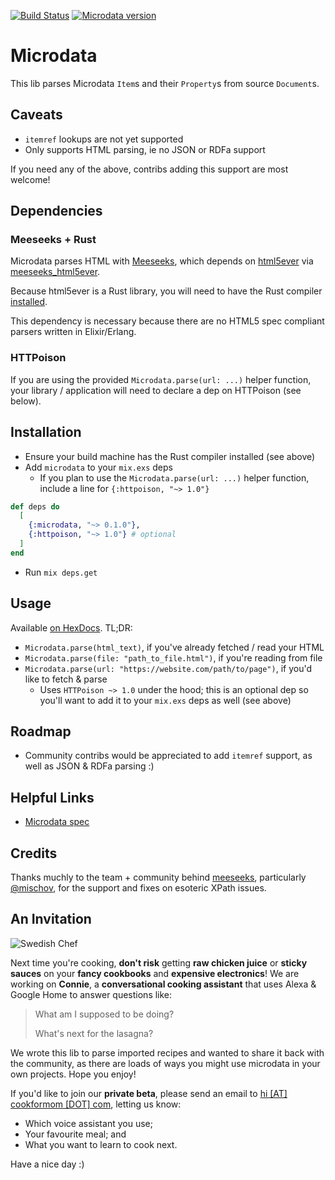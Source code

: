 [![Build Status](https://travis-ci.org/chefconnie/microdata.svg?branch=master)](https://travis-ci.org/chefconnie/microdata)
[![Microdata version](https://img.shields.io/hexpm/v/microdata.svg)](https://hex.pm/packages/microdata)

# Microdata

This lib parses Microdata `Item`s and their `Property`s from source `Document`s.

## Caveats
- `itemref` lookups are not yet supported
- Only supports HTML parsing, ie no JSON or RDFa support

If you need any of the above, contribs adding this support are most welcome!

## Dependencies
### Meeseeks + Rust
Microdata parses HTML with [Meeseeks](https://github.com/mischov/meeseeks), which depends on [html5ever](https://github.com/servo/html5ever) via [meeseeks_html5ever](https://github.com/mischov/meeseeks_html5ever).

Because html5ever is a Rust library, you will need to have the Rust compiler [installed](https://www.rust-lang.org/en-US/install.html).

This dependency is necessary because there are no HTML5 spec compliant parsers written in Elixir/Erlang.

### HTTPoison
If you are using the provided `Microdata.parse(url: ...)` helper function, your library / application will need to declare a dep on HTTPoison (see below).

## Installation

- Ensure your build machine has the Rust compiler installed (see above)
- Add `microdata` to your `mix.exs` deps
    - If you plan to use the `Microdata.parse(url: ...)` helper function, include a line for `{:httpoison, "~> 1.0"}`
```elixir
def deps do
  [
    {:microdata, "~> 0.1.0"},
    {:httpoison, "~> 1.0"} # optional
  ]
end
```
- Run `mix deps.get`

## Usage
Available [on HexDocs](https://hexdocs.pm/microdata). TL;DR:

- `Microdata.parse(html_text)`, if you've already fetched / read your HTML
- `Microdata.parse(file: "path_to_file.html")`, if you're reading from file
- `Microdata.parse(url: "https://website.com/path/to/page")`, if you'd like to fetch & parse
    - Uses `HTTPoison ~> 1.0` under the hood; this is an optional dep so you'll want to add it to your `mix.exs` deps as well (see above)

## Roadmap
- Community contribs would be appreciated to add `itemref` support, as well as JSON & RDFa parsing :)

## Helpful Links
- [Microdata spec](https://www.w3.org/TR/microdata)

## Credits
Thanks muchly to the team + community behind [meeseeks](https://hex.pm/packages/meeseeks), particularly [@mischov](https://github.com/mischov/), for the support and fixes on esoteric XPath issues.

## An Invitation
![Swedish Chef](https://media.giphy.com/media/LVBH3rg1BUROw/giphy.gif)

Next time you're cooking, **don't risk** getting **raw chicken juice** or **sticky sauces** on your **fancy cookbooks** and **expensive electronics**! We are working on **Connie**, a **conversational cooking assistant** that uses Alexa & Google Home to answer questions like:

> What am I supposed to be doing?
> 
> What's next for the lasagna?

We wrote this lib to parse imported recipes and wanted to share it back with the community, as there are loads of ways you might use microdata in your own projects. Hope you enjoy!

If you'd like to join our **private beta**, please send an email to [hi [AT] cookformom [DOT] com](mailto:hi@cookformom.com), letting us know:

- Which voice assistant you use;
- Your favourite meal; and
- What you want to learn to cook next.

Have a nice day :)
